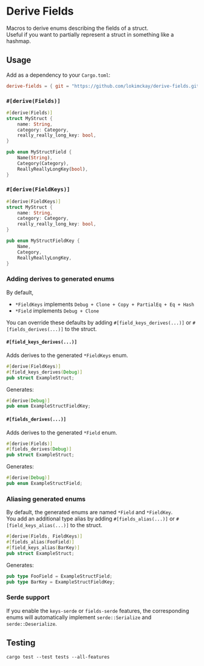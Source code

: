 # Derive Fields

Macros to derive enums describing the fields of a struct.  
Useful if you want to partially represent a struct in something like a hashmap.

## Usage

Add as a dependency to your `Cargo.toml`:

```toml
derive-fields = { git = "https://github.com/lokimckay/derive-fields.git", branch = "main" }
```

### `#[derive(Fields)]`

```rs
#[derive(Fields)]
struct MyStruct {
    name: String,
    category: Category,
    really_really_long_key: bool,
}
```

```rs
pub enum MyStructField {
    Name(String),
    Category(Category),
    ReallyReallyLongKey(bool),
}
```

### `#[derive(FieldKeys)]`

```rs
#[derive(FieldKeys)]
struct MyStruct {
    name: String,
    category: Category,
    really_really_long_key: bool,
}
```

```rs
pub enum MyStructFieldKey {
    Name,
    Category,
    ReallyReallyLongKey,
}
```

### Adding derives to generated enums

By default,

- `*FieldKeys` implements `Debug + Clone + Copy + PartialEq + Eq + Hash`
- `*Field` implements `Debug + Clone`

You can override these defaults by adding `#[field_keys_derives(...)]` or `#[fields_derives(...)]` to the struct.

#### `#[field_keys_derives(...)]`

Adds derives to the generated `*FieldKeys` enum.

```rs
#[derive(FieldKeys)]
#[field_keys_derives(Debug)]
pub struct ExampleStruct;
```

Generates:

```rs
#[derive(Debug)]
pub enum ExampleStructFieldKey;
```

#### `#[fields_derives(...)]`

Adds derives to the generated `*Field` enum.

```rs
#[derive(Fields)]
#[fields_derives(Debug)]
pub struct ExampleStruct;
```

Generates:

```rs
#[derive(Debug)]
pub enum ExampleStructField;
```

### Aliasing generated enums

By default, the generated enums are named `*Field` and `*FieldKey`.  
You add an additional type alias by adding `#[fields_alias(...)]` or `#[field_keys_alias(...)]` to the struct.

```rs
#[derive(Fields, FieldKeys)]
#[fields_alias(FooField)]
#[field_keys_alias(BarKey)]
pub struct ExampleStruct;
```

Generates:

```rs
pub type FooField = ExampleStructField;
pub type BarKey = ExampleStructFieldKey;
```

### Serde support

If you enable the `keys-serde` or `fields-serde` features, the corresponding enums will automatically implement `serde::Serialize` and `serde::Deserialize`.

## Testing

`cargo test --test tests --all-features`
